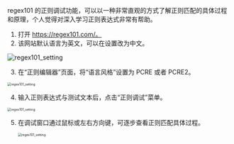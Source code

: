  regex101 的正则调试功能，可以以一种非常直观的方式了解正则匹配的具体过程和原理，个人觉得对深入学习正则表达式非常有帮助。

1. 打开 https://regex101.com/。
2. 该网站默认语言为英文，可以在设置改为中文。

<img src="/Users/c/zn49.github.io/static/regex101_setting.png" alt="regex101_setting"  />

3. 在“正则编辑器”页面，将“语言风格”设置为 PCRE 或者 PCRE2。

<img src="/Users/c/zn49.github.io/static/regex101_style.jpg" alt="regex101_setting" style="zoom:50%;" />

4. 输入正则表达式与测试文本后，点击“正则调试”菜单。

<img src="/Users/c/zn49.github.io/static/regex101_debug.jpg" alt="regex101_setting" style="zoom:50%;" />

5. 在调试窗口通过鼠标或左右方向键，可逐步查看正则匹配具体过程。

   <img src="/Users/c/zn49.github.io/static/regex101_debug_window.jpg" alt="regex101_setting" style="zoom:50%;" />

